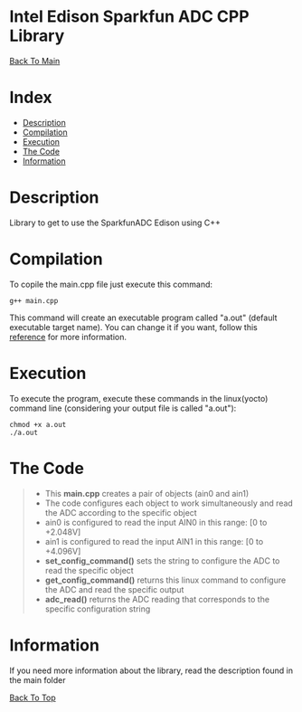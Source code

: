Intel Edison Sparkfun ADC CPP Library
===================

[Back To Main](../README.md)

Index
=================

  * [Description](#description)
  * [Compilation](#compilation)
  * [Execution](#execution)
  * [The Code](#the-code)
  * [Information](#information)

Description
===================
Library to get to use the SparkfunADC Edison using C++

Compilation
===================
To copile the main.cpp file just execute this command:

```
g++ main.cpp
```
This command will create an executable program called "a.out" (default executable target name).
You can change it if you want, follow this [reference](http://www.cs.fsu.edu/~jestes/howto/g++compiling.txt) for more information.

Execution
=================
To execute the program, execute these commands in the linux(yocto) command line (considering your output file is called "a.out"):

```
chmod +x a.out
./a.out
```
The Code
===================
> - This **main.cpp** creates a pair of objects (ain0 and ain1)
> - The code configures each object to work simultaneously and read the ADC according to the specific object
> - ain0 is configured to read the input AIN0 in this range: [0 to +2.048V]
> - ain1 is configured to read the input AIN1 in this range: [0 to +4.096V]
> - **set_config_command()** sets the string to configure the ADC to read the specific object
> - **get_config_command()** returns this linux command to configure the ADC and read the specific output
> - **adc_read()** returns the ADC reading that corresponds to the specific configuration string

Information
===================
If you need more information about the library, read the description found in the main folder

[Back To Top](#intel-edison-sparkfun-adc-cpp-library)
